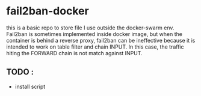 # fail2ban-docker

this is a basic repo to store file I use outside the docker-swarm env. Fail2ban is sometimes implemented inside docker image, but when the container is behind a reverse proxy, fail2ban can be ineffective because it is intended to work on table filter and chain INPUT. In this case, the traffic hiting the FORWARD chain is not match against INPUT.

## TODO :
- install script
